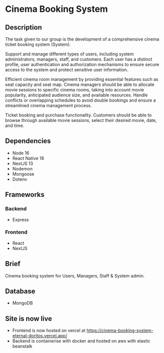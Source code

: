 # Cinema Booking System

## Description

The task given to our group is the development of a comprehensive cinema ticket booking system (System).

Support and manage different types of users, including system administrators, managers, staff, and customers. Each user has a distinct profile, user authentication and authorization mechanisms to ensure secure access to the system and protect sensitive user information.

Efficient cinema room management by providing essential features such as seat capacity and seat map. Cinema managers should be able to allocate movie sessions to specific cinema rooms, taking into account movie popularity, anticipated audience size, and available resources. Handle conflicts or overlapping schedules to avoid double bookings and ensure a streamlined cinema management process.

Ticket booking and purchase functionality. Customers should be able to browse through available movie sessions, select their desired movie, date, and time.

## Dependencies

- Node 16
- React Native 18
- NextJS 13
- Nodemon
- Mongoose
- Dotenv

## Frameworks

### Backend

- Express

### Frontend

- React
- NextJS

## Brief

Cinema booking system for Users, Managers, Staff & System admin.

## Database

- MongoDB

## Site is now live
- Frontend is now hosted on vercel at https://cinema-booking-system-eternal-doritos.vercel.app/
- Backend is containerise with docker and hosted on aws with elastic beanstalk
